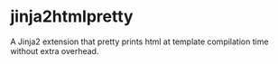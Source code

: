 # jinja2htmlpretty
A Jinja2 extension that pretty prints html at template compilation time without extra overhead.
